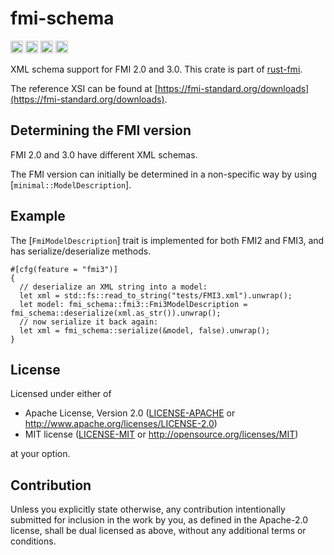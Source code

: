 # fmi-schema

[<img alt="github" src="https://img.shields.io/github/stars/jondo2010/rust-fmi?style=for-the-badge&logo=github" height="20">](https://github.com/jondo2010/rust-fmi)
[<img alt="crates.io" src="https://img.shields.io/crates/v/fmi.svg?style=for-the-badge&color=fc8d62&logo=rust" height="20">](https://crates.io/crates/fmi-schema)
[<img alt="docs.rs" src="https://img.shields.io/badge/docs.rs-fmi-66c2a5?style=for-the-badge&labelColor=555555&logo=docs.rs" height="20">](https://docs.rs/fmi-schema)
[<img alt="build status" src="https://img.shields.io/github/actions/workflow/status/jondo2010/rust-fmi/ci.yml?branch=main&style=for-the-badge" height="20">](https://github.com/jondo2010/rust-fmi/actions?query=branch%3Amain)

XML schema support for FMI 2.0 and 3.0. This crate is part of [rust-fmi](https://github.com/jondo2010/rust-fmi).

The reference XSI can be found at [https://fmi-standard.org/downloads](https://fmi-standard.org/downloads).

## Determining the FMI version

FMI 2.0 and 3.0 have different XML schemas.

The FMI version can initially be determined in a non-specific way by using [`minimal::ModelDescription`].

## Example

The [`FmiModelDescription`] trait is implemented for both FMI2 and FMI3, and has serialize/deserialize methods.

```rust,no_run
#[cfg(feature = "fmi3")]
{
  // deserialize an XML string into a model:
  let xml = std::fs::read_to_string("tests/FMI3.xml").unwrap();
  let model: fmi_schema::fmi3::Fmi3ModelDescription = fmi_schema::deserialize(xml.as_str()).unwrap();
  // now serialize it back again:
  let xml = fmi_schema::serialize(&model, false).unwrap();
}
```

## License

Licensed under either of

 * Apache License, Version 2.0
   ([LICENSE-APACHE](LICENSE-APACHE) or <http://www.apache.org/licenses/LICENSE-2.0>)
 * MIT license
   ([LICENSE-MIT](LICENSE-MIT) or <http://opensource.org/licenses/MIT>)

at your option.

## Contribution

Unless you explicitly state otherwise, any contribution intentionally submitted for inclusion in the work by you, as defined in the Apache-2.0 license, shall be dual licensed as above, without any additional terms or conditions.

